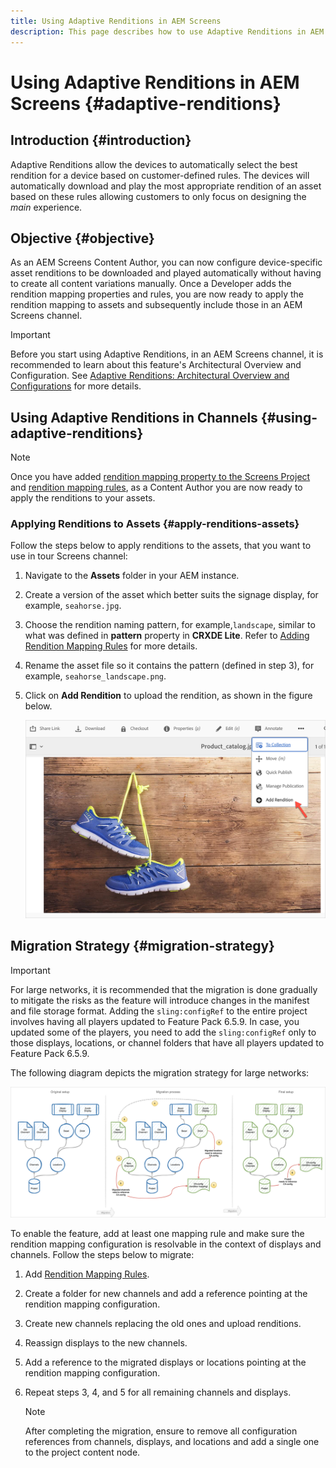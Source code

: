 ```yaml
---
title: Using Adaptive Renditions in AEM Screens
description: This page describes how to use Adaptive Renditions in AEM Screens.
---
```


# Using Adaptive Renditions in AEM Screens {#adaptive-renditions}

## Introduction {#introduction}

Adaptive Renditions allow the devices to automatically select the best rendition for a device based on customer-defined rules. The devices will automatically download and play the most appropriate rendition of an asset based on these rules allowing customers to only focus on designing the *main* experience.

## Objective {#objective}

As an AEM Screens Content Author, you can now configure device-specific asset renditions to be downloaded and played automatically without having to create all content variations manually.
Once a Developer adds the rendition mapping properties and rules, you are now ready to apply the rendition mapping to assets and subsequently include those in an AEM Screens channel.

>[!IMPORTANT]
>Before you start using Adaptive Renditions, in an AEM Screens channel, it is recommended to learn about this feature's Architectural Overview and Configuration. See [Adaptive Renditions: Architectural Overview and Configurations](/help/user-guide/adaptive-renditions.md) for more details.

## Using Adaptive Renditions in Channels {#using-adaptive-renditions}

>[!NOTE]
>Once you have added [rendition mapping property to the Screens Project](/help/user-guide/adaptive-renditions.md#rendition-mapping-new) and [rendition mapping rules](/help/user-guide/adaptive-renditions.md#add-rendition-mapping-rules), as a Content Author you are now ready to apply the renditions to your assets.

### Applying Renditions to Assets {#apply-renditions-assets}

Follow the steps below to apply renditions to the assets, that you want to use in tour Screens channel:

1. Navigate to the **Assets** folder in your AEM instance.

1. Create a version of the asset which better suits the signage display, for example, `seahorse.jpg`.

1. Choose the rendition naming pattern, for example,`landscape`, similar to  what was defined in **pattern** property in **CRXDE Lite**. Refer to [Adding Rendition Mapping Rules](/help/user-guide/adaptive-renditions.md#add-rendition-mapping-rules) for more details.

1. Rename the asset file so it contains the pattern (defined in step 3), for example, `seahorse_landscape.png`.

1. Click on **Add Rendition** to upload the rendition, as shown in the figure below.

   ![image](/help/user-guide/assets/adaptive-renditions/add-rendition.png)


## Migration Strategy {#migration-strategy}

>[!IMPORTANT]
>For large networks, it is recommended that the migration is done gradually to mitigate the risks as the feature will introduce changes in the manifest and file storage format. Adding the `sling:configRef` to the entire project involves having all players updated to Feature Pack 6.5.9. In case, you updated some of the players, you need to add the `sling:configRef` only to those displays, locations, or channel folders that have all players updated to Feature Pack 6.5.9.

The following diagram depicts the migration strategy for large networks:

![image](/help/user-guide/assets/adaptive-renditions/migration-strategy1.png)

To enable the feature, add at least one mapping rule and make sure the rendition mapping configuration is resolvable in the context of displays and channels. Follow the steps below to migrate:

1. Add [Rendition Mapping Rules](/help/user-guide/adaptive-renditions.md).
1. Create a folder for new channels and add a reference pointing at the rendition mapping configuration.
1. Create new channels replacing the old ones and upload renditions.
1. Reassign displays to the new channels.
1. Add a reference to the migrated displays or locations pointing at the rendition mapping configuration.
1. Repeat steps 3, 4, and 5 for all remaining channels and displays.

   >[!NOTE]
   >After completing the migration, ensure to remove all configuration references from channels, displays, and locations and add a single one to the project content node.

